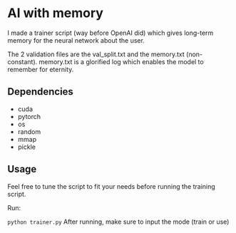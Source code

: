 # AI with memory

I made a trainer script (way before OpenAI did) which gives long-term memory for the neural network about the user.

The 2 validation files are the val_split.txt and the memory.txt (non-constant). memory.txt is a glorified log which enables the model to remember for eternity.

## Dependencies

- cuda
- pytorch
- os
- random
- mmap
- pickle

## Usage

Feel free to tune the script to fit your needs before running the training script.

Run:

`python trainer.py`
After running, make sure to input the mode (train or use)